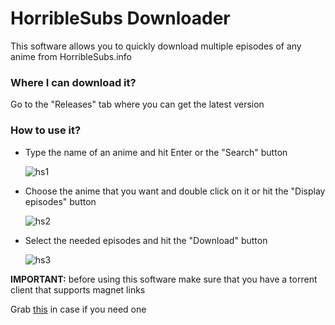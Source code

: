# HorribleSubs Downloader

This software allows you to quickly download multiple episodes of any anime from HorribleSubs.info

### Where I can download it?

Go to the "Releases" tab where you can get the latest version

### How to use it?

* Type the name of an anime and hit Enter or the "Search" button

    ![hs1](https://user-images.githubusercontent.com/12825777/42839079-c71affb4-8a2c-11e8-9a05-2ea3a99e44a5.png)

* Choose the anime that you want and double click on it or hit the "Display episodes" button

    ![hs2](https://user-images.githubusercontent.com/12825777/42839111-d72dcef4-8a2c-11e8-83df-9312c178eca9.png)

* Select the needed episodes and hit the "Download" button

    ![hs3](https://user-images.githubusercontent.com/12825777/42839134-e7613220-8a2c-11e8-93b2-5e2890d87c09.png)

**IMPORTANT:** before using this software make sure that you have a torrent client that supports magnet links

Grab [this](https://www.qbittorrent.org/download.php) in case if you need one